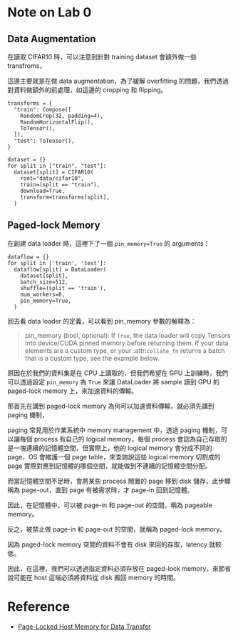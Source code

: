 # Note on Lab 0

## Data Augmentation

在讀取 CIFAR10 時，可以注意到針對 training dataset 會額外做一些 transfroms，

這邊主要就是在做 data augmentation，為了緩解 overfitting 的問題，我們透過對資料做額外的前處理，如這邊的 cropping 和 flipping。

```
transforms = {
  "train": Compose([
    RandomCrop(32, padding=4),
    RandomHorizontalFlip(),
    ToTensor(),
  ]),
  "test": ToTensor(),
}

dataset = {}
for split in ["train", "test"]:
  dataset[split] = CIFAR10(
    root="data/cifar10",
    train=(split == "train"),
    download=True,
    transform=transforms[split],
  )
```

## Paged-lock Memory

在創建 data loader 時，這裡下了一個 ```pin_memory=True``` 的 arguments：

```
dataflow = {}
for split in ['train', 'test']:
  dataflow[split] = DataLoader(
    dataset[split],
    batch_size=512,
    shuffle=(split == 'train'),
    num_workers=0,
    pin_memory=True,
  )
```

回去看 data loader 的定義，可以看到 pin_memory 參數的解釋為：

> pin_memory (bool, optional): If ``True``, the data loader will copy Tensors into device/CUDA pinned memory before returning them.  If your data elements are a custom type, or your :attr:`collate_fn` returns a batch that is a custom type, see the example below.

原因在於我們的資料集是在 CPU 上讀取的，但我們希望在 GPU 上訓練時，我們可以透過設定 ```pin_memory``` 為 ```True``` 來讓 DataLoader 將 sample 讀到 GPU 的 paged-lock memory 上，來加速資料的傳輸。

那首先在講到 paged-lock memory 為何可以加速資料傳輸，就必須先講到 paging 機制，

paging 常見用於作業系統中 memory management 中，透過 paging 機制，可以讓每個 process 有自己的 logical memory，每個 process 會認為自己存取的是一塊連續的記憶體空間，但實際上，他的 logical memory 會分成不同的 page，OS 會維護一個 page table，來查詢說這些 logical memory 切割成的 page 實際對應到記憶體的哪個空間，就能做到不連續的記憶體空間分配。

而當記憶體空間不足時，會將某些 process 閒置的 page 移到 disk 儲存，此步驟稱為 page-out，直到 page 有被需求時，才 page-in 回到記憶體。

因此，在記憶體中，可以被 page-in 和 page-out 的空間，稱為 pageable memory。

反之，被禁止做 page-in 和 page-out 的空間，就稱為 paged-lock memory。

因為 paged-lock memory 空間的資料不會有 disk 來回的存取，latency 就較低。

因此，在這裡，我們可以透過指定資料必須存放在 paged-lock memory，來節省說可能在 host 這端必須將資料從 disk 搬回 memory 的時間。

# Reference

- [Page-Locked Host Memory for Data Transfer](https://leimao.github.io/blog/Page-Locked-Host-Memory-Data-Transfer/)

